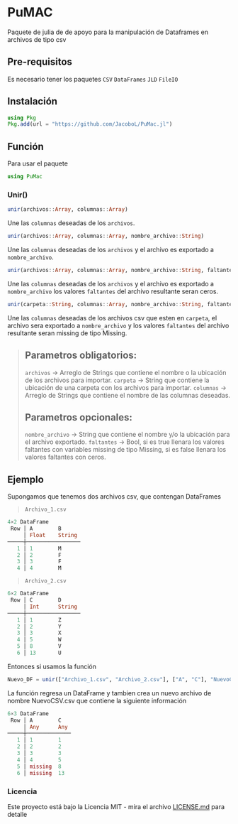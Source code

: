 # PuMAC

Paquete de julia de de apoyo para la manipulación de Dataframes en archivos de tipo csv

## Pre-requisitos 

Es necesario tener los paquetes 
`CSV`
`DataFrames`
`JLD`
`FileIO`

## Instalación 

```julia
using Pkg
Pkg.add(url = "https://github.com/JacoboL/PuMac.jl")
```
## Función

Para usar el paquete
```julia
using PuMac
```
### Unir()

```julia
unir(archivos::Array, columnas::Array)
```
Une las `columnas` deseadas de los `archivos`.

```julia
unir(archivos::Array, columnas::Array, nombre_archivo::String)
```
Une las `columnas` deseadas de los `archivos` y el archivo es exportado a `nombre_archivo`.

```julia
unir(archivos::Array, columnas::Array, nombre_archivo::String, faltantes::Bool = false)
```
Une las `columnas` deseadas de los `archivos` y el archivo es exportado a `nombre_archivo`
los valores `faltantes` del archivo resultante seran ceros.

```julia
unir(carpeta::String, columnas::Array, nombre_archivo::String, faltantes::Bool = true)
```
Une las `columnas` deseadas de los archivos csv que esten en `carpeta`, el archivo sera exportado a `nombre_archivo`
y los valores `faltantes` del archivo resultante seran missing de tipo Missing.


>## Parametros obligatorios:
>`archivos` -> Arreglo de Strings que contiene el nombre o la ubicación de los archivos para importar.
>`carpeta` -> String que contiene la ubicación de una carpeta con los archivos para importar.
>`columnas` -> Arreglo de Strings que contiene el nombre de las columnas deseadas.
>## Parametros opcionales:
>`nombre_archivo` -> String que contiene el nombre y/o la ubicación para el archivo exportado.
>`faltantes` -> Bool, si es true llenara los valores faltantes con variables missing de tipo Missing, si es false llenara los valores faltantes con ceros.

## Ejemplo 
Supongamos que tenemos dos archivos csv, que contengan DataFrames

>`Archivo_1.csv`
```julia
4×2 DataFrame
 Row │ A        B      
     │ Float    String    
─────┼─────────────────
   1 │ 1        M      
   2 │ 2        F      
   3 │ 3        F      
   4 │ 4        M      
```
>`Archivo_2.csv`
```julia   
6×2 DataFrame
 Row │ C        D      
     │ Int      String    
─────┼─────────────────
   1 │ 1        Z      
   2 │ 2        Y      
   3 │ 3        X      
   4 │ 5        W      
   5 │ 8        V
   6 │ 13       U
```

Entonces si usamos la función
```julia
Nuevo_DF = unir(["Archivo_1.csv", "Archivo_2.csv"], ["A", "C"], "NuevoCSV.csv")
```
La función regresa un DataFrame y tambien crea un nuevo archivo de nombre NuevoCSV.csv que contiene la siguiente información 
```julia
6×3 DataFrame
 Row │ A        C   
     │ Any      Any    
─────┼──────────────
   1 │ 1        1
   2 │ 2        2
   3 │ 3        3
   4 │ 4        5
   5 │ missing  8
   6 │ missing  13    
```

### Licencia 

Este proyecto está bajo la Licencia MIT - mira el archivo [LICENSE.md](LICENSE.md) para detalle
